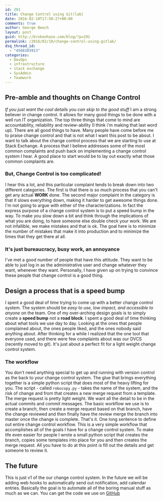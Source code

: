 ```yaml
---
id: 291
title: Change Control using Git(lab)
date: 2016-02-10T17:50:27+00:00
comments: true
author: George Beech
layout: post
guid: http://brokenhaze.com/blog/?p=291
permalink: /2016/02/10/change-control-using-gitlab/
dsq_thread_id:
  - "4568103913"
categories:
  - DevOps
  - infrastructure
  - stack exchange
  - SysAdmin
  - Teamwork
---
```


## Pre-amble and thoughts on Change Control

_If you just want the cool details you can skip to the good stuff_ I am a strong believer in change control. It allows for many good things to be done with a well run IT organization. The top three things that come to mind are accountability, reliability and review-ability (I think i'm making that last word up). There are all good things to have. Many people have come before me to praise change control and that is not what I want this post to be about. I want to talk about the change control process that we are starting to use at Stack Exchange. A process that I believe addresses some of the most common complaints and push back on implementing a change control system I hear. A good place to start would be to lay out exactly what those common complaints are.

<!--more-->

### But, Change Control is too complicated!

I hear this a lot, and this particular complaint tends to break down into two different categories. The first is that there is so much process that you can't get any actual **WORK** done. The second major complaint in the category is that it slows everything down, making it harder to get awesome things done. I'm not going to argue with either of the characterizations. In fact the express purpose of a change control system is to put a speed bump in the way. To make you slow down a bit and think through the implications of what you are doing, to have someone else double check your work. We are not infallible, we make mistakes and that is ok. The goal here is to minimize the number of mistakes that make it into production and to minimize the times that they get there at all.

### It's just bureaucracy, busy work, an annoyance

I've met a good number of people that have this attitude. They want to be able to just log in as the administrative user and change whatever they want, whenever they want. Personally, I have given up on trying to convince these people that change control is a good thing.

## Design a process that is a speed bump

I spent a good deal of time trying to come up with a better change control system. The system should be _easy to use, low impact, and accessible to anyone_ on the team. One of my over-arching design goals is to simply create a **speed bump** not a **road block**. I spent a good deal of time thinking about what tools we use day to day. Looking at the ones that people complained about, the ones people liked, and the ones nobody said anything about. After thinking for a while I realized that the one tool that everyone used, and there were few complaints about was our DVCS (recently moved to git). It's just about a perfect fit for a light weight change control system.

### The workflow

You don't need anything special to get up and running with version control as the back to your change control system. The glue that brings everything together is a simple python script that does most of the heavy lifting for you. The script - called `robocopy.py` \- takes the name of the system, and the risk of change and from that creates a new merge request from a template. The merge request is pretty light weight. We want all the detail to be in the actual commits and commit messages. The basic workflow we use is to create a branch, then create a merge request based on that branch, have the change reviewed and then finally have the review merge the branch into master once the change is complete. That's it. One long sentence to define out entire change control workflow. This is a very simple workflow that accomplishes all of the goals I have for a change control system. To make life even easier for people I wrote a small python script that creates the branch, copies some templates into place for you and then creates the merge request. All you have to do at this point is fill out the details and get someone to review it.

## The future

This is just v1 of the our change control system. In the future we will be adding web hooks to automatically send out notification, add calendar entries. Basically the goal is to automate all of the boring manual stuff as much as we can. You can get the code we use on [GitHub](https://github.com/gabeech/changecontrol/)